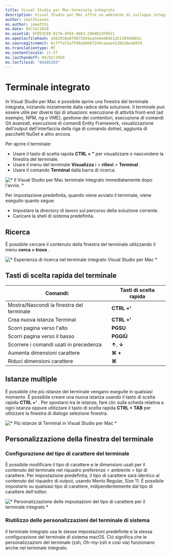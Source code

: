 ```yaml
---
title: Visual Studio per Mac-terminale integrato
description: Visual Studio per Mac offre un ambiente di sviluppo integrato per creare applicazioni .NET in macOS, inclusi siti Web ASP.NET Core e progetti Xamarin per iOS, Android, Mac e Xamarin.Forms.
author: jmatthiesen
ms.author: jomatthi
ms.date: 05/14/2020
ms.assetid: EFD53CE9-8174-4FE4-8863-2984D22FD921
ms.openlocfilehash: d362938e8f0075591ea5d4ed8461d11395680b5c
ms.sourcegitcommit: 6cfffa72af599a9d667249caaaa411bb28ea69fd
ms.translationtype: MT
ms.contentlocale: it-IT
ms.lasthandoff: 09/02/2020
ms.locfileid: "84185203"
---
```

# <a name="integrated-terminal"></a>Terminale integrato
In Visual Studio per Mac è possibile aprire una finestra del terminale integrata, iniziando inizialmente dalla radice della soluzione. Il terminale può essere utile per diversi tipi di situazioni: esecuzione di attività front-end (ad esempio, NPM, ng o VME), gestione dei contenitori, esecuzione di comandi Git avanzati, esecuzione di comandi Entity Framework, visualizzazione dell'output dell'interfaccia della riga di comando dotnet, aggiunta di pacchetti NuGet e altro ancora. 

Per aprire il terminale:
- Usare il tasto di scelta rapida **CTRL + "** per visualizzare o nascondere la finestra del terminale.
- Usare il menu del terminale **Visualizza** i \> **rilievi** \> **Terminal** .
- Usare il comando **Terminal** dalla barra di ricerca.

![* Il Visual Studio per Mac terminale integrato immediatamente dopo l'avvio. *](media/integrated-terminal-intro.png)

Per impostazione predefinita, quando viene avviato il terminale, viene eseguito quanto segue:
- Impostare la directory di lavoro sul percorso della soluzione corrente.
- Caricare la shell di sistema predefinita.

## <a name="search"></a>Ricerca
È possibile cercare il contenuto della finestra del terminale utilizzando il menu **cerca > trova** .

![* Esperienza di ricerca nel terminale integrato Visual Studio per Mac *](media/integrated-terminal-search.png)

## <a name="terminal-keyboard-shortcuts"></a>Tasti di scelta rapida del terminale
|Comandi:|Tasti di scelta rapida|
|-|-|
|Mostra/Nascondi la finestra del terminale|**CTRL +'**|
|Crea nuova istanza Terminal|**CTRL +'**|
|Scorri pagina verso l'alto|**PGSU**|
|Scorri pagina verso il basso|**PGGIÙ**|
|Scorrere i comandi usati in precedenza|**↑**, **↓**|
|Aumenta dimensioni carattere|**⌘ +**|
|Riduci dimensioni carattere|**⌘**|

## <a name="multiple-instances"></a>Istanze multiple
È possibile che più istanze del terminale vengano eseguite in qualsiasi momento. È possibile creare una nuova istanza usando il tasto di scelta rapida **CTRL +'** . Per spostarsi tra le istanze, fare clic sulla scheda relativa a ogni istanza oppure utilizzare il tasto di scelta rapida **CTRL + TAB** per utilizzare la finestra di dialogo selezione finestra.

![* Più istanze di Terminal in Visual Studio per Mac *](media/integrated-terminal-multiple-instances.png) 

## <a name="customizing-the-terminal-window"></a>Personalizzazione della finestra del terminale
### <a name="configuring-the-terminal-font"></a>Configurazione del tipo di carattere del terminale
È possibile modificare il tipo di carattere e le dimensioni usati per il contenuto del terminale nel riquadro preferenze > ambiente > tipi di carattere. Per impostazione predefinita, il tipo di carattere sarà identico al contenuto del riquadro di output, usando Menlo Regular, Size 11. È possibile impostarlo su qualsiasi tipo di carattere, indipendentemente dal tipo di carattere dell'editor.

![* Personalizzazione delle impostazioni del tipo di carattere per il terminale integrato *](media/integrated-terminal-change-font.png)

### <a name="reusing-system-terminal-customizations"></a>Riutilizzo delle personalizzazioni del terminale di sistema
Il terminale integrato usa le stesse impostazioni predefinite e la stessa configurazione del terminale di sistema macOS. Ciò significa che le personalizzazioni del terminale (zsh, Oh-my-zsh e così via) funzionano anche nel terminale integrato.
